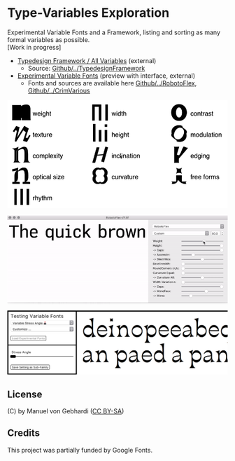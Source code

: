 # Type-Variables Exploration  
Experimental Variable Fonts and a Framework, listing and sorting as many formal variables as possible.<br/>
[Work in progress]
- [Typedesign Framework / All Variables](http://vongebhardi.de/theory/typedesign-framework/) (external)
  - Source: [Github/../TypedesignFramework](https://github.com/Manuel87/TypedesignFramework)
- [Experimental Variable Fonts](http:vongebhardi.de/variable-fonts/testing/) (preview with interface, external)
  - Fonts and sources are available here [Github/../RobotoFlex](https://github.com/Manuel87/RobotoFlex/), [Github/../CrimVarious](https://github.com/Manuel87/CrimVarious/)

<img src="variable-overview/media/type-variables.gif" width="600" alt="top level type variables"/>



![robotoflex preview](variable-typefaces/RobotoFlex/README_media/Preview.gif)

<img src="variable-typefaces/media/variablefonts_testing_interface_preview.png" width="600"/>


## License
(C) by Manuel von Gebhardi ([CC BY-SA](https://creativecommons.org/licenses/by-sa/2.5/))

## Credits
This project was partially funded by Google Fonts.
